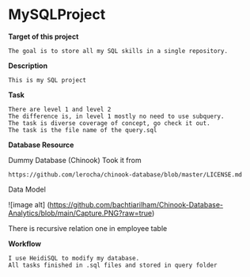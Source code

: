 # MySQLProject
**Target of this project**

    The goal is to store all my SQL skills in a single repository.
  
**Description**

    This is my SQL project
  
**Task**

    There are level 1 and level 2
    The difference is, in level 1 mostly no need to use subquery.
    The task is diverse coverage of concept, go check it out.
    The task is the file name of the query.sql
    
**Database Resource**

  Dummy Database (Chinook) Took it from 
  
    https://github.com/lerocha/chinook-database/blob/master/LICENSE.md

Data Model

![image alt] (https://github.com/bachtiarilham/Chinook-Database-Analytics/blob/main/Capture.PNG?raw=true)    

There is recursive relation one in employee table
    
**Workflow**

    I use HeidiSQL to modify my database.
    All tasks finished in .sql files and stored in query folder
    


